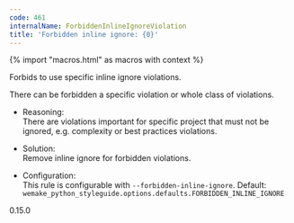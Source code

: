 ```yaml
---
code: 461
internalName: ForbiddenInlineIgnoreViolation
title: 'Forbidden inline ignore: {0}'
---
```


{% import "macros.html" as macros with context %}

Forbids to use specific inline ignore violations.

There can be forbidden a specific violation or whole class of
violations.

  - Reasoning:  
    There are violations important for specific project that must not be
    ignored, e.g. complexity or best practices violations.

  - Solution:  
    Remove inline ignore for forbidden violations.

  - Configuration:  
    This rule is configurable with `--forbidden-inline-ignore`. Default:
    `wemake_python_styleguide.options.defaults.FORBIDDEN_INLINE_IGNORE`

<div class="versionadded">

0.15.0

</div>